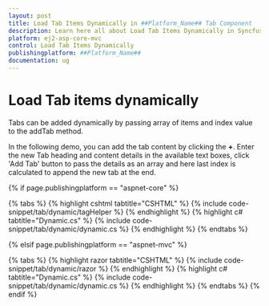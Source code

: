 ```yaml
---
layout: post
title: Load Tab Items Dynamically in ##Platform_Name## Tab Component
description: Learn here all about Load Tab Items Dynamically in Syncfusion ##Platform_Name## Tab component and more.
platform: ej2-asp-core-mvc
control: Load Tab Items Dynamically
publishingplatform: ##Platform_Name##
documentation: ug
---
```



# Load Tab items dynamically

Tabs can be added dynamically by passing array of items and index value to the addTab method.

In the following demo, you can add the tab content by clicking the **+**. Enter the new Tab heading and  content details in the available text boxes, click 'Add Tab' button to pass the details as an array and here last index is calculated to append the new tab at the end.

{% if page.publishingplatform == "aspnet-core" %}

{% tabs %}
{% highlight cshtml tabtitle="CSHTML" %}
{% include code-snippet/tab/dynamic/tagHelper %}
{% endhighlight %}
{% highlight c# tabtitle="Dynamic.cs" %}
{% include code-snippet/tab/dynamic/dynamic.cs %}
{% endhighlight %}
{% endtabs %}

{% elsif page.publishingplatform == "aspnet-mvc" %}

{% tabs %}
{% highlight razor tabtitle="CSHTML" %}
{% include code-snippet/tab/dynamic/razor %}
{% endhighlight %}
{% highlight c# tabtitle="Dynamic.cs" %}
{% include code-snippet/tab/dynamic/dynamic.cs %}
{% endhighlight %}
{% endtabs %}
{% endif %}


